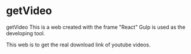 # getVideo
getVideo
This is a web created with the frame "React"
Gulp is used as the developing tool.

This web is to get the real download link of youtube videos.
